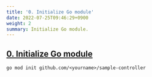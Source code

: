 ```yaml
---
title: '0. Initialize Go module'
date: 2022-07-25T09:46:29+0900
weight: 2
summary: Initialize Go module.
---
```


## [0. Initialize Go module](https://github.com/nakamasato/sample-controller/commit/a0b4ec604642ef82435bf0f3b1b0b6398575af58)

```
go mod init github.com/<yourname>/sample-controller
```
